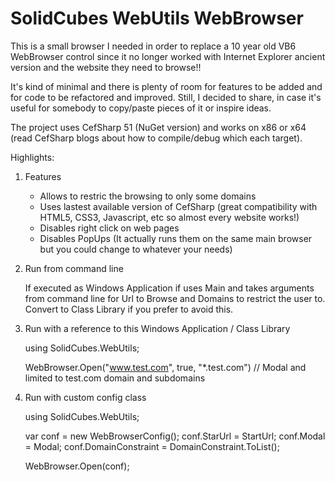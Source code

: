 # SolidCubes WebUtils WebBrowser

This is a small browser I needed in order to replace a 10 year old VB6 WebBrowser control since it no longer worked with Internet Explorer ancient version and the website they need to browse!!

It's kind of minimal and there is plenty of room for features to be added and for code to be refactored and improved. Still, I decided to share, in case it's useful for somebody to copy/paste pieces of it or inspire ideas.

The project uses CefSharp 51 (NuGet version) and works on x86 or x64 (read CefSharp blogs about how to compile/debug which each target).

Highlights:

1) Features

	- Allows to restric the browsing to only some domains
	- Uses lastest available version of CefSharp (great compatibility with HTML5, CSS3, Javascript, etc so almost every website works!)
	- Disables right click on web pages
	- Disables PopUps (It actually runs them on the same main browser but you could change to whatever your needs)

2) Run from command line

    If executed as Windows Application if uses Main and takes arguments from command line for Url to Browse and Domains to restrict the user to. Convert to Class Library if you prefer to avoid this.

3) Run with a reference to this Windows Application / Class Library

    using SolidCubes.WebUtils;

    WebBrowser.Open("www.test.com", true, "*.test.com")		// Modal and limited to test.com domain and subdomains

4) Run with custom config class

    using SolidCubes.WebUtils;

    var conf = new WebBrowserConfig();
	conf.StarUrl = StartUrl;
	conf.Modal = Modal;
	conf.DomainConstraint = DomainConstraint.ToList();

	WebBrowser.Open(conf);